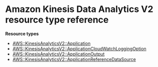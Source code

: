 # Amazon Kinesis Data Analytics V2 resource type reference<a name="AWS_KinesisAnalyticsV2"></a>

**Resource types**
+ [AWS::KinesisAnalyticsV2::Application](aws-resource-kinesisanalyticsv2-application.md)
+ [AWS::KinesisAnalyticsV2::ApplicationCloudWatchLoggingOption](aws-resource-kinesisanalyticsv2-applicationcloudwatchloggingoption.md)
+ [AWS::KinesisAnalyticsV2::ApplicationOutput](aws-resource-kinesisanalyticsv2-applicationoutput.md)
+ [AWS::KinesisAnalyticsV2::ApplicationReferenceDataSource](aws-resource-kinesisanalyticsv2-applicationreferencedatasource.md)